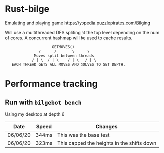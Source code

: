 # Rust-bilge
Emulating and playing game https://yppedia.puzzlepirates.com/Bilging

Will use a multithreaded DFS spliting at the top level depending on the num of cores. A concurrent hashmap will be used to cache results.


                         GETMOVES()
                   /      /       \      \
                 Moves split between threads
                / | \  / | \    / | \   / | \   
       EACH THREAD GETS ALL MOVES AND SOLVES TO SET DEPTH. 


# Performance tracking

## Run with `bilgebot bench`

Using my desktop at depth 6

| Date      | Speed | Changes |
| ----------- | ----------- | ----------- |
| 06/06/20      | 344ms      | This was the base test |
| 06/06/20   |  323ms       |  This capped the heights in the shifts down  |
